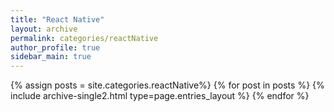 ```yaml
---
title: "React Native"
layout: archive
permalink: categories/reactNative
author_profile: true
sidebar_main: true
---
```


{% assign posts = site.categories.reactNative%}
{% for post in posts %} {% include archive-single2.html type=page.entries_layout %} {% endfor %}
